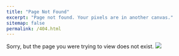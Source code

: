 ```yaml
---
title: "Page Not Found"
excerpt: "Page not found. Your pixels are in another canvas."
sitemap: false
permalink: /404.html
---
```


Sorry, but the page you were trying to view does not exist.
![](https://img.freepik.com/free-vector/oops-404-error-with-a-broken-robot-concept-illustration_114360-5529.jpg)

<!-- <a href="https://kr.freepik.com/free-vector/oops-404-error-with-a-broken-robot-concept-illustration_13315300.htm#query=404%20error%20page&position=0&from_view=keyword&track=ais">작가 storyset</a> 출처 Freepik -->